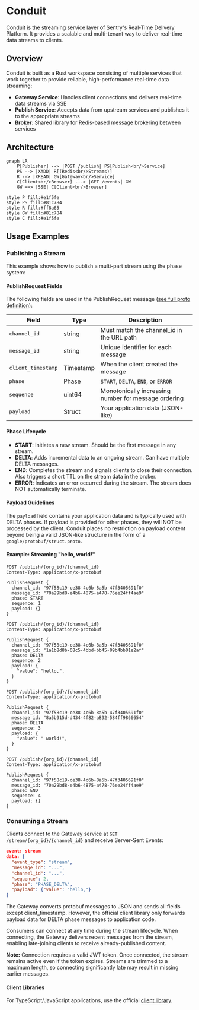 # Conduit

Conduit is the streaming service layer of Sentry's Real-Time Delivery Platform. It provides a scalable and multi-tenant way to deliver real-time data streams to clients.

## Overview

Conduit is built as a Rust workspace consisting of multiple services that work together to provide reliable, high-performance real-time data streaming:

- **Gateway Service**: Handles client connections and delivers real-time data streams via SSE
- **Publish Service**: Accepts data from upstream services and publishes it to the appropriate streams
- **Broker**: Shared library for Redis-based message brokering between services

## Architecture

```mermaid
graph LR
    P[Publisher] --> |POST /publish| PS[Publish<br/>Service]
    PS --> |XADD| R[(Redis<br/>Streams)]
    R --> |XREAD| GW[Gateway<br/>Service]
    C[Client<br/>Browser] -.-> |GET /events| GW
    GW ==> |SSE| C[Client<br/>Browser]

style P fill:#e1f5fe
style PS fill:#81c784
style R fill:#ff8a65
style GW fill:#81c784
style C fill:#e1f5fe
```

## Usage Examples

### Publishing a Stream

This example shows how to publish a multi-part stream using the phase system:

#### PublishRequest Fields

The following fields are used in the PublishRequest message ([see full proto definition](https://github.com/getsentry/sentry-protos/tree/main/proto/sentry_protos/conduit)):

| Field              | Type      | Description                                          |
| ------------------ | --------- | ---------------------------------------------------- |
| `channel_id`       | string    | Must match the channel_id in the URL path            |
| `message_id`       | string    | Unique identifier for each message                   |
| `client_timestamp` | Timestamp | When the client created the message                  |
| `phase`            | Phase     | `START`, `DELTA`, `END`, or `ERROR`                  |
| `sequence`         | uint64    | Monotonically increasing number for message ordering |
| `payload`          | Struct    | Your application data (JSON-like)                    |

#### Phase Lifecycle

- **START**: Initiates a new stream. Should be the first message in any stream.
- **DELTA**: Adds incremental data to an ongoing stream. Can have multiple DELTA messages.
- **END**: Completes the stream and signals clients to close their connection. Also triggers a short TTL on the stream data in the broker.
- **ERROR**: Indicates an error occurred during the stream. The stream does NOT automatically terminate.

#### Payload Guidelines

The `payload` field contains your application data and is typically used with DELTA phases. If payload is provided for other phases, they will NOT be processed by the client. Conduit places no restriction on payload content beyond being a valid JSON-like structure in the form of a `google/protobuf/struct.proto`.

#### Example: Streaming "hello, world!"

```http
POST /publish/{org_id}/{channel_id}
Content-Type: application/x-protobuf

PublishRequest {
  channel_id: "97f58c19-ce38-4c6b-8a5b-47f3405691f0"
  message_id: "70a29bd8-e4b6-4875-a478-76ee24ff4ae9"
  phase: START
  sequence: 1
  payload: {}
}
```

```http
POST /publish/{org_id}/{channel_id}
Content-Type: application/x-protobuf

PublishRequest {
  channel_id: "97f58c19-ce38-4c6b-8a5b-47f3405691f0"
  message_id: "1a1b8d8b-68c5-4bbd-bb45-09b4bb01e2af"
  phase: DELTA
  sequence: 2
  payload: {
    "value": "hello,",
  }
}
```

```http
POST /publish/{org_id}/{channel_id}
Content-Type: application/x-protobuf

PublishRequest {
  channel_id: "97f58c19-ce38-4c6b-8a5b-47f3405691f0"
  message_id: "8a5b915d-d434-4f82-a892-584ff9866654"
  phase: DELTA
  sequence: 3
  payload: {
    "value": " world!",
  }
}
```

```http
POST /publish/{org_id}/{channel_id}
Content-Type: application/x-protobuf

PublishRequest {
  channel_id: "97f58c19-ce38-4c6b-8a5b-47f3405691f0"
  message_id: "70a29bd8-e4b6-4875-a478-76ee24ff4ae9"
  phase: END
  sequence: 4
  payload: {}
}
```

### Consuming a Stream

Clients connect to the Gateway service at `GET /stream/{org_id}/{channel_id}` and receive Server-Sent Events:

```json
event: stream
data: {
  "event_type": "stream",
  "message_id": "...",
  "channel_id": "...",
  "sequence": 2,
  "phase": "PHASE_DELTA",
  "payload": {"value": "hello,"}
}
```

The Gateway converts protobuf messages to JSON and sends all fields except client_timestamp.
However, the official client library only forwards payload data for DELTA phase messages to application code.

Consumers can connect at any time during the stream lifecycle. When connecting, the Gateway delivers recent messages from the stream,
enabling late-joining clients to receive already-published content.

**Note:** Connection requires a valid JWT token. Once connected, the stream remains active even if the token expires. Streams are trimmed to
a maximum length, so connecting significantly late may result in missing earlier messages.

#### Client Libraries

For TypeScript/JavaScript applications, use the official [client library](https://github.com/getsentry/conduit-client).
